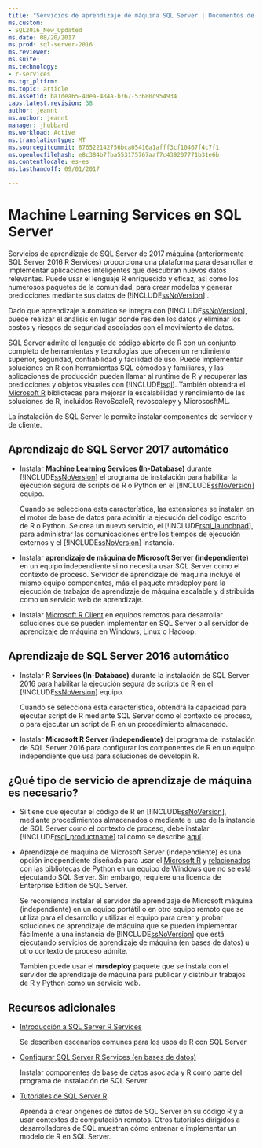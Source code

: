 ```yaml
---
title: "Servicios de aprendizaje de máquina SQL Server | Documentos de Microsoft"
ms.custom:
- SQL2016_New_Updated
ms.date: 08/20/2017
ms.prod: sql-server-2016
ms.reviewer: 
ms.suite: 
ms.technology:
- r-services
ms.tgt_pltfrm: 
ms.topic: article
ms.assetid: ba1dea65-40ea-484a-b767-53680c954934
caps.latest.revision: 38
author: jeannt
ms.author: jeannt
manager: jhubbard
ms.workload: Active
ms.translationtype: MT
ms.sourcegitcommit: 876522142756bca05416a1afff3cf10467f4c7f1
ms.openlocfilehash: e8c384b7fba553175767aaf7c439207771b31e6b
ms.contentlocale: es-es
ms.lasthandoff: 09/01/2017

---
```

# <a name="sql-server-machine-learning-services"></a>Machine Learning Services en SQL Server

  Servicios de aprendizaje de SQL Server de 2017 máquina (anteriormente SQL Server 2016 R Services) proporciona una plataforma para desarrollar e implementar aplicaciones inteligentes que descubran nuevos datos relevantes. Puede usar el lenguaje R enriquecido y eficaz, así como los numerosos paquetes de la comunidad, para crear modelos y generar predicciones mediante sus datos de [!INCLUDE[ssNoVersion](../../includes/ssnoversion-md.md)] .
  
  Dado que aprendizaje automático se integra con [!INCLUDE[ssNoVersion](../../includes/ssnoversion-md.md)], puede realizar el análisis en lugar donde residen los datos y eliminar los costos y riesgos de seguridad asociados con el movimiento de datos.
  
SQL Server admite el lenguaje de código abierto de R con un conjunto completo de herramientas y tecnologías que ofrecen un rendimiento superior, seguridad, confiabilidad y facilidad de uso. Puede implementar soluciones en R con herramientas SQL cómodos y familiares, y las aplicaciones de producción pueden llamar al runtime de R y recuperar las predicciones y objetos visuales con [!INCLUDE[tsql](../../includes/tsql-md.md)]. También obtendrá el [Microsoft R](https://docs.microsoft.com/r-server/r-reference/revoscaler/revoscaler) bibliotecas para mejorar la escalabilidad y rendimiento de las soluciones de R, incluidos RevoScaleR, revoscalepy y MicrososftML.
  
La instalación de SQL Server le permite instalar componentes de servidor y de cliente.
  
## <a name="machine-learning-in-sql-server-2017"></a>Aprendizaje de SQL Server 2017 automático

+ Instalar **Machine Learning Services (In-Database)** durante [!INCLUDE[ssNoVersion](../../includes/ssnoversion-md.md)] el programa de instalación para habilitar la ejecución segura de scripts de R o Python en el [!INCLUDE[ssNoVersion](../../includes/ssnoversion-md.md)] equipo.
  
    Cuando se selecciona esta característica, las extensiones se instalan en el motor de base de datos para admitir la ejecución del código escrito de R o Python. Se crea un nuevo servicio, el [!INCLUDE[rsql_launchpad](../../includes/rsql-launchpad-md.md)], para administrar las comunicaciones entre los tiempos de ejecución externos y el [!INCLUDE[ssNoVersion](../../includes/ssnoversion-md.md)] instancia.
  
+ Instalar **aprendizaje de máquina de Microsoft Server (independiente)** en un equipo independiente si no necesita usar SQL Server como el contexto de proceso. Servidor de aprendizaje de máquina incluye el mismo equipo componentes, más el paquete mrsdeploy para la ejecución de trabajos de aprendizaje de máquina escalable y distribuida como un servicio web de aprendizaje.
  
+    Instalar [Microsoft R Client](https://docs.microsoft.com/r-server/r-client/what-is-microsoft-r-client) en equipos remotos para desarrollar soluciones que se pueden implementar en SQL Server o al servidor de aprendizaje de máquina en Windows, Linux o Hadoop.

## <a name="machine-learning-in-sql-server-2016"></a>Aprendizaje de SQL Server 2016 automático

+ Instalar **R Services (In-Database)** durante la instalación de SQL Server 2016 para habilitar la ejecución segura de scripts de R en el [!INCLUDE[ssNoVersion](../../includes/ssnoversion-md.md)] equipo.
  
    Cuando se selecciona esta característica, obtendrá la capacidad para ejecutar script de R mediante SQL Server como el contexto de proceso, o para ejecutar un script de R en un procedimiento almacenado.
  
+   Instalar **Microsoft R Server (independiente)** del programa de instalación de SQL Server 2016 para configurar los componentes de R en un equipo independiente que usa para soluciones de developin R.


## <a name="which-type-of-machine-learning-service-do-i-need"></a>¿Qué tipo de servicio de aprendizaje de máquina es necesario?

+ Si tiene que ejecutar el código de R en [!INCLUDE[ssNoVersion](../../includes/ssnoversion-md.md)], mediante procedimientos almacenados o mediante el uso de la instancia de SQL Server como el contexto de proceso, debe instalar [!INCLUDE[rsql_productname](../../includes/rsql-productname-md.md)] tal como se describe [aquí](../../advanced-analytics/r-services/set-up-sql-server-r-services-in-database.md).

+ Aprendizaje de máquina de Microsoft Server (independiente) es una opción independiente diseñada para usar el [Microsoft R](https://docs.microsoft.com/r-server/r-reference/introducing-r-server-r-package-reference) y [relacionados con las bibliotecas de Python](../python/what-is-revoscalepy.md) en un equipo de Windows que no se está ejecutando SQL Server. Sin embargo, requiere una licencia de Enterprise Edition de SQL Server.
    
    Se recomienda instalar el servidor de aprendizaje de Microsoft máquina (independiente) en un equipo portátil o en otro equipo remoto que se utiliza para el desarrollo y utilizar el equipo para crear y probar soluciones de aprendizaje de máquina que se pueden implementar fácilmente a una instancia de [!INCLUDE[ssNoVersion](../../includes/ssnoversion-md.md)] que está ejecutando servicios de aprendizaje de máquina \(en bases de datos\) u otro contexto de proceso admite.
  
    También puede usar el **mrsdeploy** paquete que se instala con el servidor de aprendizaje de máquina para publicar y distribuir trabajos de R y Python como un servicio web.

## <a name="additional-resources"></a>Recursos adicionales

+ [Introducción a SQL Server R Services](../../advanced-analytics/r/getting-started-with-sql-server-r-services.md)
 
    Se describen escenarios comunes para los usos de R con SQL Server

+ [Configurar SQL Server R Services (en bases de datos)](../../advanced-analytics/r/set-up-sql-server-r-services-in-database.md)

    Instalar componentes de base de datos asociada y R como parte del programa de instalación de SQL Server
  
+ [Tutoriales de SQL Server R](../../advanced-analytics/tutorials/sql-server-r-tutorials.md)

    Aprenda a crear orígenes de datos de SQL Server en su código R y a usar contextos de computación remotos. Otros tutoriales dirigidos a desarrolladores de SQL muestran cómo entrenar e implementar un modelo de R en SQL Server.


